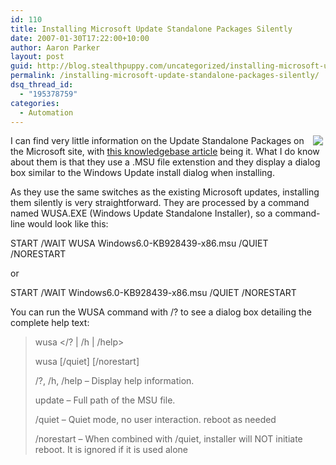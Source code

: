 ```yaml
---
id: 110
title: Installing Microsoft Update Standalone Packages Silently
date: 2007-01-30T17:22:00+10:00
author: Aaron Parker
layout: post
guid: http://blog.stealthpuppy.com/uncategorized/installing-microsoft-update-standalone-packages-silently
permalink: /installing-microsoft-update-standalone-packages-silently/
dsq_thread_id:
  - "195378759"
categories:
  - Automation
---
```

<img border="0" align="right" src="http://stealthpuppy.com/wp-content/uploads/2007/01/1000.14.770.UpdatePackage.png" hspace="4" />I can find very little information on the Update Standalone Packages on the Microsoft site, with [this knowledgebase article](http://support.microsoft.com/kb/928636) being it. What I do know about them is that they use a .MSU file extenstion and they display a dialog box similar to the Windows Update install dialog when installing.

As they use the same switches as the existing Microsoft updates, installing them silently is very straightforward. They are processed by a command named WUSA.EXE (Windows Update Standalone Installer), so a command-line would look like this:

<p class="console">
  START /WAIT WUSA Windows6.0-KB928439-x86.msu /QUIET /NORESTART
</p>

or

<p class="console">
  START /WAIT Windows6.0-KB928439-x86.msu /QUIET /NORESTART
</p>

You can run the WUSA command with /? to see a dialog box detailing the complete help text:

> wusa </? | /h | /help>
> 
> wusa <update> \[/quiet\] \[/norestart\]
> 
> /?, /h, /help &#8211; Display help information.
> 
> update &#8211; Full path of the MSU file.
> 
> /quiet &#8211; Quiet mode, no user interaction. reboot as needed
> 
> /norestart &#8211; When combined with /quiet, installer will NOT initiate reboot. It is ignored if it is used alone
